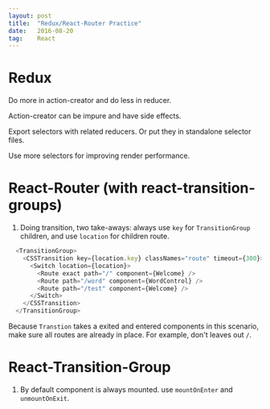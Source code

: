 ```yaml
---
layout: post
title:  "Redux/React-Router Practice"
date:   2016-08-20
tag:    React
---
```


# Redux

Do more in action-creator and do less in reducer.

Action-creator can be impure and have side effects. 

Export selectors with related reducers. Or put they in standalone selector files.

Use more selectors for improving render performance.


# React-Router (with react-transition-groups)

1. Doing transition, two take-aways: always use `key` for `TransitionGroup` children, and use `location` for children route.

```javascript
  <TransitionGroup>
    <CSSTransition key={location.key} classNames="route" timeout={300}>
      <Switch location={location}>
        <Route exact path="/" component={Welcome} />
        <Route path="/word" component={WordControl} />
        <Route path="/test" component={Welcome} />
      </Switch>
    </CSSTransition>
  </TransitionGroup>
```
Because `Transtion` takes a exited and entered components in this scenario, make sure all routes are already in place. For example, don't leaves out `/`.

# React-Transition-Group
1. By default component is always mounted. use `mountOnEnter` and `unmountOnExit`.
